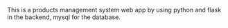 This is a products management system web app by using python and flask in the backend, mysql for the database.
